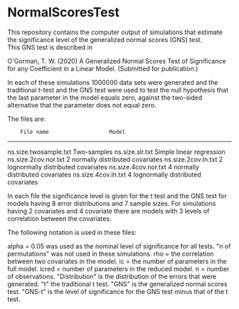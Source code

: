 # NormalScoresTest

This repository contains the computer output of simulations that estimate 
the significance level of the generalized normal scores (GNS) test.  
This GNS test is described in 

O'Gorman, T. W. (2020) A Generalized Normal Scores Test of Significance
for any Coefficient in a Linear Model. (Submitted for publication.)

In each of these simulations 1000000 data sets were generated and the
traditional t-test and the GNS test were used to test the null hypothesis
that the last parameter in the model equals zero, against the two-sided
alternative that the parameter does not equal zero.

The files are:

        File name                   Model
_______________________________________________________________________

ns.size.twosample.txt            Two-samples
ns.size.slr.txt                  Simple linear regression
ns.size.2cov.nor.txt             2 normally distributed covariates
ns.size.2cov.ln.txt              2 lognormally distributed covariates 
ns.size.4cov.nor.txt             4 normally distributed covariates
ns.size.4cov.ln.txt              4 lognormally distributed covariates

In each file the significance level is given for the t test and 
the GNS test for models having 8 error distributions and 7 sample 
sizes. For simulations having 2 covariates and 4 covariate there
are models with 3 levels of correlation between the covariates.


The following notation is used in these files:

alpha = 0.05 was used as the nominal level of significance for all tests.
"n of permutations" was not used in these simulations.
rho   = the correlation between two covariates in the model.
ic    = the number of parameters in the full model.
icred = number of parameters in the reduced model.
n     = number of observations.
"Distribution" is the distribution of the errors that were generated.
"t" the traditional t test. 
"GNS" is the generalized normal scores test. 
"GNS-t" is the level of significance for the GNS test minus that of the t test.
  


